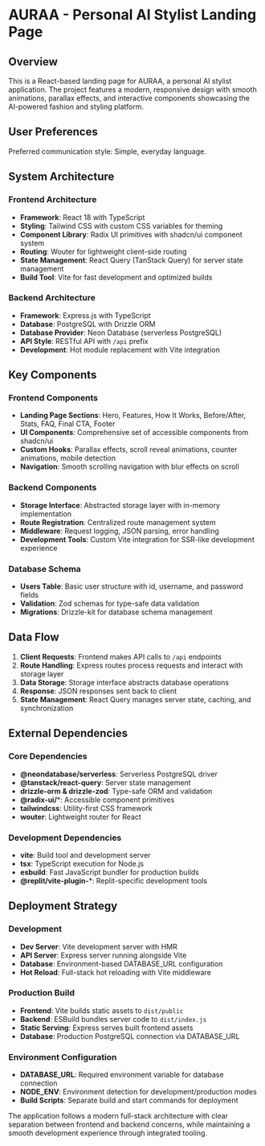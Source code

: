 # AURAA - Personal AI Stylist Landing Page

## Overview

This is a React-based landing page for AURAA, a personal AI stylist application. The project features a modern, responsive design with smooth animations, parallax effects, and interactive components showcasing the AI-powered fashion and styling platform.

## User Preferences

Preferred communication style: Simple, everyday language.

## System Architecture

### Frontend Architecture
- **Framework**: React 18 with TypeScript
- **Styling**: Tailwind CSS with custom CSS variables for theming
- **Component Library**: Radix UI primitives with shadcn/ui component system
- **Routing**: Wouter for lightweight client-side routing
- **State Management**: React Query (TanStack Query) for server state management
- **Build Tool**: Vite for fast development and optimized builds

### Backend Architecture
- **Framework**: Express.js with TypeScript
- **Database**: PostgreSQL with Drizzle ORM
- **Database Provider**: Neon Database (serverless PostgreSQL)
- **API Style**: RESTful API with `/api` prefix
- **Development**: Hot module replacement with Vite integration

## Key Components

### Frontend Components
- **Landing Page Sections**: Hero, Features, How It Works, Before/After, Stats, FAQ, Final CTA, Footer
- **UI Components**: Comprehensive set of accessible components from shadcn/ui
- **Custom Hooks**: Parallax effects, scroll reveal animations, counter animations, mobile detection
- **Navigation**: Smooth scrolling navigation with blur effects on scroll

### Backend Components
- **Storage Interface**: Abstracted storage layer with in-memory implementation
- **Route Registration**: Centralized route management system
- **Middleware**: Request logging, JSON parsing, error handling
- **Development Tools**: Custom Vite integration for SSR-like development experience

### Database Schema
- **Users Table**: Basic user structure with id, username, and password fields
- **Validation**: Zod schemas for type-safe data validation
- **Migrations**: Drizzle-kit for database schema management

## Data Flow

1. **Client Requests**: Frontend makes API calls to `/api` endpoints
2. **Route Handling**: Express routes process requests and interact with storage layer
3. **Data Storage**: Storage interface abstracts database operations
4. **Response**: JSON responses sent back to client
5. **State Management**: React Query manages server state, caching, and synchronization

## External Dependencies

### Core Dependencies
- **@neondatabase/serverless**: Serverless PostgreSQL driver
- **@tanstack/react-query**: Server state management
- **drizzle-orm & drizzle-zod**: Type-safe ORM and validation
- **@radix-ui/***: Accessible component primitives
- **tailwindcss**: Utility-first CSS framework
- **wouter**: Lightweight router for React

### Development Dependencies
- **vite**: Build tool and development server
- **tsx**: TypeScript execution for Node.js
- **esbuild**: Fast JavaScript bundler for production builds
- **@replit/vite-plugin-***: Replit-specific development tools

## Deployment Strategy

### Development
- **Dev Server**: Vite development server with HMR
- **API Server**: Express server running alongside Vite
- **Database**: Environment-based DATABASE_URL configuration
- **Hot Reload**: Full-stack hot reloading with Vite middleware

### Production Build
- **Frontend**: Vite builds static assets to `dist/public`
- **Backend**: ESBuild bundles server code to `dist/index.js`
- **Static Serving**: Express serves built frontend assets
- **Database**: Production PostgreSQL connection via DATABASE_URL

### Environment Configuration
- **DATABASE_URL**: Required environment variable for database connection
- **NODE_ENV**: Environment detection for development/production modes
- **Build Scripts**: Separate build and start commands for deployment

The application follows a modern full-stack architecture with clear separation between frontend and backend concerns, while maintaining a smooth development experience through integrated tooling.